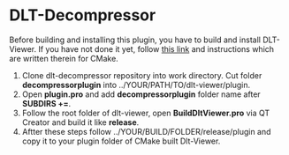 # DLT-Decompressor
Before building and installing this plugin, you have to build and install DLT-Viewer. If you have not done it yet, follow [this link](https://github.com/COVESA/dlt-viewer) and instructions which are written therein for CMake.
1. Clone dlt-decompressor repository into work directory. Cut folder **decompressorplugin** into ../YOUR/PATH/TO/dlt-viewer/plugin.
2. Open **plugin.pro** and add **decompressorplugin** folder name after **SUBDIRS +=**.
3. Follow the root folder of dlt-viewer, open **BuildDltViewer.pro** via QT Creator and build it like **release**.
4. Aftter these steps follow ../YOUR/BUILD/FOLDER/release/plugin and copy it to your plugin folder of CMake built Dlt-Viewer.
